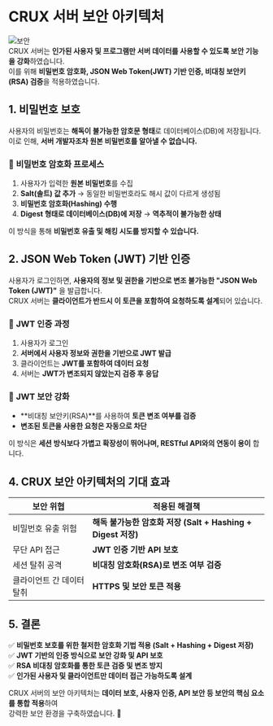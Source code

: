 # CRUX 서버 보안 아키텍처

![보안](/images/CRUX보안.png)   
CRUX 서버는 **인가된 사용자 및 프로그램만 서버 데이터를 사용할 수 있도록 보안 기능을 강화**하였습니다.  
이를 위해 **비밀번호 암호화, JSON Web Token(JWT) 기반 인증, 비대칭 보안키(RSA) 검증**을 적용하였습니다.  


## 1. 비밀번호 보호  

사용자의 비밀번호는 **해독이 불가능한 암호문 형태**로 데이터베이스(DB)에 저장됩니다.  
이로 인해, **서버 개발자조차 원본 비밀번호를 알아낼 수 없습니다.**  


### 🔹 **비밀번호 암호화 프로세스**
1. 사용자가 입력한 **원본 비밀번호**를 수집  
2. **Salt(솔트) 값 추가** → 동일한 비밀번호라도 해시 값이 다르게 생성됨  
3. **비밀번호 암호화(Hashing) 수행**  
4. **Digest 형태로 데이터베이스(DB)에 저장** → **역추적이 불가능한 상태**  

이 방식을 통해 **비밀번호 유출 및 해킹 시도를 방지할 수 있습니다.**  


## 2. JSON Web Token (JWT) 기반 인증  

사용자가 로그인하면, **사용자의 정보 및 권한을 기반으로 변조 불가능한 "JSON Web Token (JWT)"** 을 발급합니다.  
CRUX 서버는 **클라이언트가 반드시 이 토큰을 포함하여 요청하도록 설계**되어 있습니다.  

### 🔹 **JWT 인증 과정**
1. 사용자가 로그인  
2. **서버에서 사용자 정보와 권한을 기반으로 JWT 발급**  
3. 클라이언트는 **JWT를 포함하여 데이터 요청**  
4. 서버는 **JWT가 변조되지 않았는지 검증 후 응답**  

### 🔹 **JWT 보안 강화**
- **비대칭 보안키(RSA)**를 사용하여 **토큰 변조 여부를 검증**  
- **변조된 토큰을 사용한 요청은 자동으로 차단**  

이 방식은 **세션 방식보다 가볍고 확장성이 뛰어나며, RESTful API와의 연동이 용이** 합니다.  


## 4. CRUX 보안 아키텍처의 기대 효과  

| 보안 위협 | 적용된 해결책 |
|------------------|--------------------------------|
| 비밀번호 유출 위험 | **해독 불가능한 암호화 저장 (Salt + Hashing + Digest 저장)** |
| 무단 API 접근 | **JWT 인증 기반 API 보호** |
| 세션 탈취 공격 | **비대칭 암호화(RSA)로 변조 여부 검증** |
| 클라이언트 간 데이터 탈취 | **HTTPS 및 보안 토큰 적용** |

## 5. 결론  

✅ **비밀번호 보호를 위한 철저한 암호화 기법 적용 (Salt + Hashing + Digest 저장)**  
✅ **JWT 기반의 인증 방식으로 보안 강화 및 API 보호**  
✅ **RSA 비대칭 암호화를 통한 토큰 검증 및 변조 방지**  
✅ **인가된 사용자 및 클라이언트만 데이터 접근 가능하도록 설계**  

CRUX 서버의 보안 아키텍처는 **데이터 보호, 사용자 인증, API 보안 등 보안의 핵심 요소를 통합 적용**하여  
강력한 보안 환경을 구축하였습니다. 🚀  
